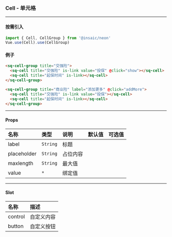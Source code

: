 ### Cell - 单元格
---
#### 按需引入

```js
import { Cell, CellGroup } from '@insaic/neon'
Vue.use(Cell).use(CellGroup)
```

#### 例子
```html
<sq-cell-group title="交强险">
  <sq-cell title="交强险" is-link value="投保" @click="show"></sq-cell>
  <sq-cell title="起保时间" is-link></sq-cell>
</sq-cell-group>

<sq-cell-group title="商业险" label="添加更多" @click="addMore">
  <sq-cell title="交强险" is-link value="投保"></sq-cell>
  <sq-cell title="起保时间" is-link></sq-cell>
</sq-cell-group>
```
---
#### Props
 名称        | 类型       | 说明     | 默认值   | 可选值         
:----------- |:--------- |:-------- |:------- |:-------------- 
 label       | `String`  | 标题     |          |                
 placeholder | `String`  | 占位内容  |         |               
 maxlength   | `String`  | 最大值    |         |                
 value       | `*`       | 绑定值    |         |                

---
#### Slot
 名称    |  描述        
:----    | :---------- 
 control | 自定义内容   
 button  | 自定义按钮   